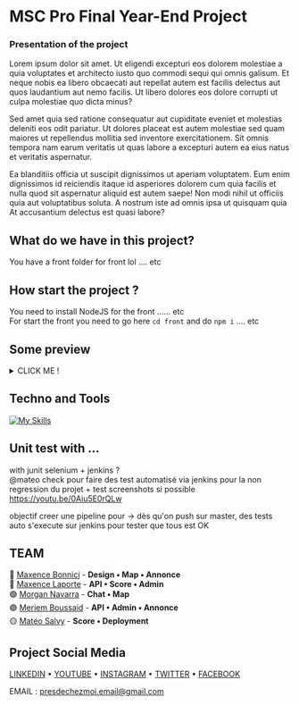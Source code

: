 # MSC Pro Final Year-End Project

### Presentation of the project
Lorem ipsum dolor sit amet. Ut eligendi excepturi eos dolorem molestiae a quia voluptates et architecto iusto quo commodi sequi qui omnis galisum. Et neque nobis ea libero obcaecati aut repellat autem est facilis delectus aut quos laudantium aut nemo facilis. Ut libero dolores eos dolore corrupti ut culpa molestiae quo dicta minus?

Sed amet quia sed ratione consequatur aut cupiditate eveniet et molestias deleniti eos odit pariatur. Ut dolores placeat est autem molestiae sed quam maiores ut repellendus mollitia sed inventore exercitationem. Sit omnis tempora nam earum veritatis ut quas labore a excepturi autem ea eius natus et veritatis aspernatur.

Ea blanditiis officia ut suscipit dignissimos ut aperiam voluptatem. Eum enim dignissimos id reiciendis itaque id asperiores dolorem cum quia facilis et nulla quod sit aspernatur aliquid est autem saepe! Non modi nihil ut officiis quia aut voluptatibus soluta. A nostrum iste ad omnis ipsa ut quisquam quia At accusantium delectus est quasi labore?

## What do we have in this project?
You have a front folder for front lol .... etc  

## How start the project ?
You need to install NodeJS for the front ...... etc  
For start the front you need to go here ``` cd front ``` and do ``` npm i ``` .... etc

## Some preview

<details>
  <summary>CLICK ME !</summary>
  <img width="550" alt="Landing_page_1" src="https://github.com/EpitechMscProPromo2025/T-YEP-600-MAR-6-1-finalproject-mateo.salvy/assets/110362553/8081e3fa-0d8c-44e4-b975-d34e1a165203">
  <img width="549" alt="404" src="https://github.com/EpitechMscProPromo2025/T-YEP-600-MAR-6-1-finalproject-mateo.salvy/assets/110362553/9004e0f6-90d6-433f-be57-56b373d42d91">
  <img width="551" alt="Feed_user" src="https://github.com/EpitechMscProPromo2025/T-YEP-600-MAR-6-1-finalproject-mateo.salvy/assets/110362553/30ee57e6-6530-48c0-beb4-1d82c7b5b97a">
  <img width="550" alt="Administration_general_admin_1" src="https://github.com/EpitechMscProPromo2025/T-YEP-600-MAR-6-1-finalproject-mateo.salvy/assets/110362553/2d38679f-9d7f-4914-9013-eab59838b0ad">
  <img width="548" alt="Chatbot_FAQ" src="https://github.com/EpitechMscProPromo2025/T-YEP-600-MAR-6-1-finalproject-mateo.salvy/assets/110362553/74855eb1-387c-470a-baef-8e1203b43fa4">
  <img width="549" alt="Profil_parameter_achievement" src="https://github.com/EpitechMscProPromo2025/T-YEP-600-MAR-6-1-finalproject-mateo.salvy/assets/110362553/f1fd0fcb-db92-4378-820d-cd7a5f44ff90">
</details>

## Techno and Tools
[![My Skills](https://skills.thijs.gg/icons?i=react,css,docker,nodejs,figma,mysql&theme=light)](https://skills.thijs.gg)

## Unit test with ...
with junit selenium + jenkins ?  
@mateo check pour faire des test automatisé via jenkins pour la non regression du projet + test screenshots si possible  
https://youtu.be/0Aiu5E0rQLw  

objectif creer une pipeline pour -> dès qu'on push sur master, des tests auto s'execute sur jenkins pour tester que tous est OK

## TEAM
🔵 [Maxence Bonnici](https://github.com/ImMaxence) - **Design • Map • Annonce**  
🔴 [Maxence Laporte](https://www.linkedin.com/in/maxence-laporte-391583230/) - **API • Score • Admin**   
🟢 [Morgan Navarra](https://www.linkedin.com/in/morgan-navarra-b214b9181/) - **Chat • Map**    
🟣 [Meriem Boussaid](https://www.linkedin.com/in/meriem-boussaid-571194220/) - **API • Admin • Annonce**    
🟡 [Matéo Salvy](https://www.linkedin.com/in/mat%C3%A9o-salvy-81288a250/) - **Score • Deployment**  

## Project Social Media
[LINKEDIN](https://www.linkedin.com/in/mfive-presdechezmoi-80aa89282/) • [YOUTUBE](https://www.youtube.com/@PresDeChezMoi) • [INSTAGRAM](https://instagram.com/presdechezmoi?igshid=OGQ5ZDc2ODk2ZA==) • [TWITTER](https://twitter.com/PresDeChezMoi) • [FACEBOOK](https://www.facebook.com/profile.php?id=100094532983584)  

EMAIL : presdechezmoi.email@gmail.com
